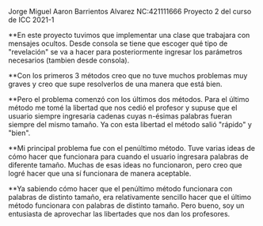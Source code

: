 Jorge Miguel Aaron Barrientos Alvarez
NC:421111666
Proyecto 2 del curso de ICC 2021-1

**En este proyecto tuvimos que implementar una clase que trabajara
con mensajes ocultos. Desde consola se tiene que escoger qué tipo de
"revelación" se va a hacer para posteriormente ingresar los
parámetros necesarios (tambien desde consola).

**Con los primeros 3 métodos creo que no tuve muchos problemas
muy graves y creo que supe resolverlos de una manera que está bien.

**Pero el problema comenzó con los últimos dos métodos. Para el último
método me tomé la libertad que nos cedió el profesor y supuse que
el usuario siempre ingresaria cadenas cuyas n-ésimas palabras
fueran siempre del mismo tamaño. Ya con esta libertad el método salió
"rápido" y "bien".

**Mi principal problema fue con el penúltimo método. Tuve varias ideas
de cómo hacer que funcionara para cuando el usuario ingresara palabras
de diferente tamaño. Muchas de esas ideas no funcionaron, pero creo
que logré hacer que una sí funcionara de manera aceptable.

**Ya sabiendo cómo hacer que el penúltimo método funcionara con palabras
de distinto tamaño, era relativamente sencillo hacer que el último método
funcionara con palabras de distinto tamaño. Pero bueno, soy un entusiasta
de aprovechar las libertades que nos dan los profesores.
